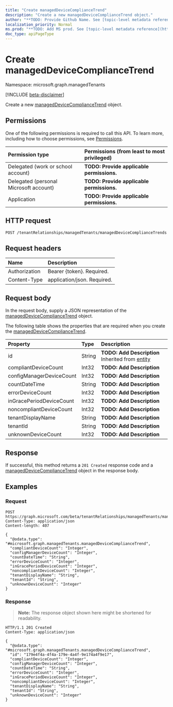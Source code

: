 ```yaml
---
title: "Create managedDeviceComplianceTrend"
description: "Create a new managedDeviceComplianceTrend object."
author: "**TODO: Provide Github Name. See [topic-level metadata reference](https://msgo.azurewebsites.net/add/document/guidelines/metadata.html#topic-level-metadata)**"
localization_priority: Normal
ms.prod: "**TODO: Add MS prod. See [topic-level metadata reference](https://msgo.azurewebsites.net/add/document/guidelines/metadata.html#topic-level-metadata)**"
doc_type: apiPageType
---
```


# Create managedDeviceComplianceTrend
Namespace: microsoft.graph.managedTenants

[!INCLUDE [beta-disclaimer](../../includes/beta-disclaimer.md)]

Create a new [managedDeviceComplianceTrend](../resources/managedtenants-manageddevicecompliancetrend.md) object.

## Permissions
One of the following permissions is required to call this API. To learn more, including how to choose permissions, see [Permissions](/graph/permissions-reference).

|Permission type|Permissions (from least to most privileged)|
|:---|:---|
|Delegated (work or school account)|**TODO: Provide applicable permissions.**|
|Delegated (personal Microsoft account)|**TODO: Provide applicable permissions.**|
|Application|**TODO: Provide applicable permissions.**|

## HTTP request

<!-- {
  "blockType": "ignored"
}
-->
``` http
POST /tenantRelationships/managedTenants/managedDeviceComplianceTrends
```

## Request headers
|Name|Description|
|:---|:---|
|Authorization|Bearer {token}. Required.|
|Content-Type|application/json. Required.|

## Request body
In the request body, supply a JSON representation of the [managedDeviceComplianceTrend](../resources/managedtenants-manageddevicecompliancetrend.md) object.

The following table shows the properties that are required when you create the [managedDeviceComplianceTrend](../resources/managedtenants-manageddevicecompliancetrend.md).

|Property|Type|Description|
|:---|:---|:---|
|id|String|**TODO: Add Description** Inherited from [entity](../resources/managedtenants-entity.md)|
|compliantDeviceCount|Int32|**TODO: Add Description**|
|configManagerDeviceCount|Int32|**TODO: Add Description**|
|countDateTime|String|**TODO: Add Description**|
|errorDeviceCount|Int32|**TODO: Add Description**|
|inGracePeriodDeviceCount|Int32|**TODO: Add Description**|
|noncompliantDeviceCount|Int32|**TODO: Add Description**|
|tenantDisplayName|String|**TODO: Add Description**|
|tenantId|String|**TODO: Add Description**|
|unknownDeviceCount|Int32|**TODO: Add Description**|



## Response

If successful, this method returns a `201 Created` response code and a [managedDeviceComplianceTrend](../resources/managedtenants-manageddevicecompliancetrend.md) object in the response body.

## Examples

### Request
<!-- {
  "blockType": "request",
  "name": "create_manageddevicecompliancetrend_from_"
}
-->
``` http
POST https://graph.microsoft.com/beta/tenantRelationships/managedTenants/managedDeviceComplianceTrends
Content-Type: application/json
Content-length: 407

{
  "@odata.type": "#microsoft.graph.managedTenants.managedDeviceComplianceTrend",
  "compliantDeviceCount": "Integer",
  "configManagerDeviceCount": "Integer",
  "countDateTime": "String",
  "errorDeviceCount": "Integer",
  "inGracePeriodDeviceCount": "Integer",
  "noncompliantDeviceCount": "Integer",
  "tenantDisplayName": "String",
  "tenantId": "String",
  "unknownDeviceCount": "Integer"
}
```


### Response
>**Note:** The response object shown here might be shortened for readability.
<!-- {
  "blockType": "response",
  "truncated": true,
  "@odata.type": "microsoft.graph.managedTenants.managedDeviceComplianceTrend"
}
-->
``` http
HTTP/1.1 201 Created
Content-Type: application/json

{
  "@odata.type": "#microsoft.graph.managedTenants.managedDeviceComplianceTrend",
  "id": "179e4f4a-4f4a-179e-4a4f-9e174a4f9e17",
  "compliantDeviceCount": "Integer",
  "configManagerDeviceCount": "Integer",
  "countDateTime": "String",
  "errorDeviceCount": "Integer",
  "inGracePeriodDeviceCount": "Integer",
  "noncompliantDeviceCount": "Integer",
  "tenantDisplayName": "String",
  "tenantId": "String",
  "unknownDeviceCount": "Integer"
}
```

